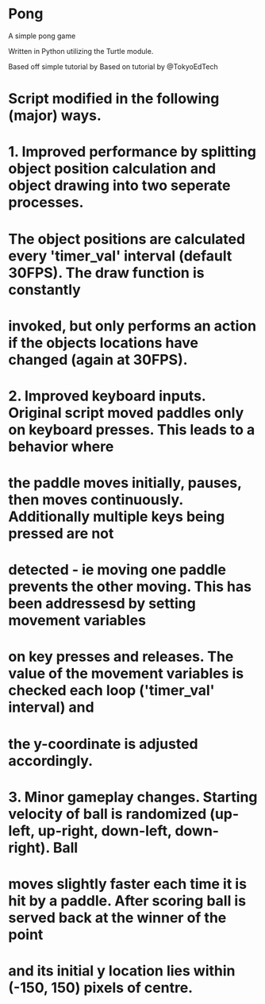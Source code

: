 # Pong
A simple pong game

Written in Python utilizing the Turtle module. 

Based off simple tutorial by Based on tutorial by @TokyoEdTech

# Script modified in the following (major) ways.
# 1. Improved performance by splitting object position calculation and object drawing into two seperate processes.
#    The object positions are calculated every 'timer_val' interval (default 30FPS). The draw function is constantly 
#    invoked, but only performs an action if the objects locations have changed (again at 30FPS).
# 2. Improved keyboard inputs. Original script moved paddles only on keyboard presses. This leads to a behavior where
#    the paddle moves initially, pauses, then moves continuously. Additionally multiple keys being pressed are not
#    detected - ie moving one paddle prevents the other moving. This has been addressesd by setting movement variables 
#    on key presses and releases. The value of the movement variables is checked each loop ('timer_val' interval) and
#    the y-coordinate is adjusted accordingly.
# 3. Minor gameplay changes. Starting velocity of ball is randomized (up-left, up-right, down-left, down-right). Ball
#    moves slightly faster each time it is hit by a paddle. After scoring ball is served back at the winner of the point
#    and its initial y location lies within (-150, 150) pixels of centre.
